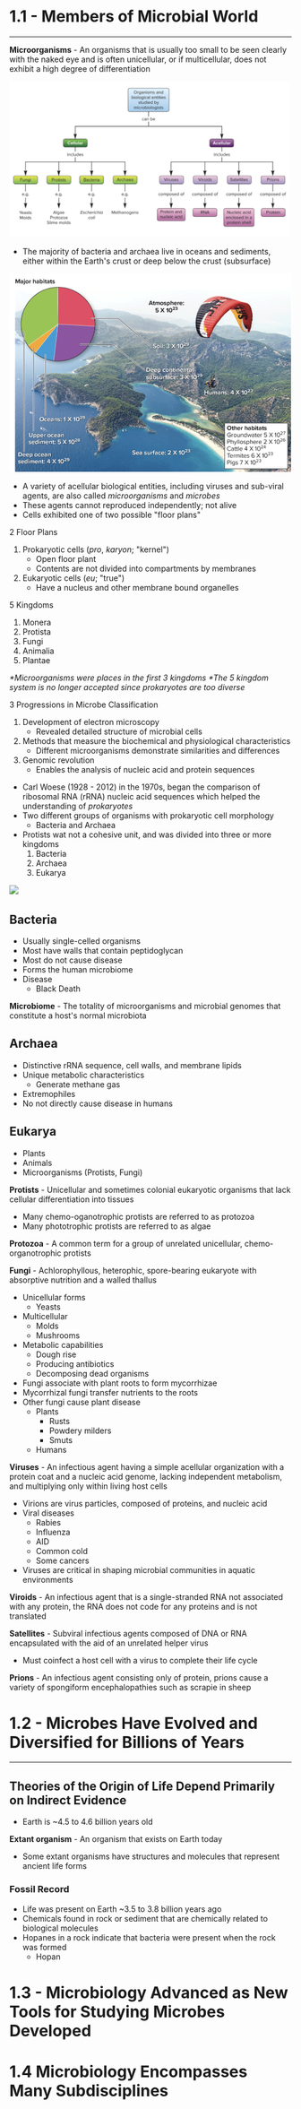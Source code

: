 
# 1.1 - Members of Microbial World

---
**Microorganisms** - An organisms that is usually too small to be seen clearly with the naked eye and is often unicellular, or if multicellular, does not exhibit a high degree of differentiation

<img src="/images/Pasted image 20250507113926.png" alt="Invoice preview" width="500">

- The majority of bacteria and archaea live in oceans and sediments, either within the Earth's crust or deep below the crust (subsurface)


![](Pasted%20image%2020250507115158.png)

- A variety of acellular biological entities, including viruses and sub-viral agents, are also called _microorganisms_ and _microbes_
- These agents cannot reproduced independently; not alive
- Cells exhibited one of two possible "floor plans"

2 Floor Plans
1) Prokaryotic cells (_pro_, _karyon_; "kernel")
	- Open floor plant
	- Contents are not divided into compartments by membranes
2) Eukaryotic cells (_eu_; "true")
	- Have a nucleus and other membrane bound organelles

5 Kingdoms
1. Monera
2. Protista
3. Fungi
4. Animalia
5. Plantae

_*Microorganisms were places in the first 3 kingdoms_
_*The 5 kingdom system is no longer accepted since prokaryotes are too diverse_

3 Progressions in Microbe Classification
1) Development of electron microscopy
	- Revealed detailed structure of microbial cells
2) Methods that measure the biochemical and physiological characteristics
	- Different microorganisms demonstrate similarities and differences
3) Genomic revolution
	- Enables the analysis of nucleic acid and protein sequences

- Carl Woese (1928 - 2012) in the 1970s, began the comparison of ribosomal RNA (rRNA) nucleic acid sequences which helped the understanding of _prokaryotes_
- Two different groups of organisms with prokaryotic cell morphology
	- Bacteria and Archaea
- Protists wat not a cohesive unit, and was divided into three or more kingdoms
	1. Bacteria
	2. Archaea
	3. Eukarya


![](Pasted%20image%2020250507120456.png)


## Bacteria
- Usually single-celled organisms
- Most have walls that contain peptidoglycan
- Most do not cause disease
- Forms the human microbiome
- Disease
	- Black Death

**Microbiome** - The totality of microorganisms and microbial genomes that constitute a host's normal microbiota

## Archaea
- Distinctive rRNA sequence, cell walls, and membrane lipids
- Unique metabolic characteristics
	- Generate methane gas
- Extremophiles
- No not directly cause disease in humans

## Eukarya
- Plants
- Animals
- Microorganisms (Protists, Fungi)


**Protists** - Unicellular and sometimes colonial eukaryotic organisms that lack cellular differentiation into tissues
- Many chemo-oganotrophic protists are referred to as protozoa
- Many phototrophic protists are referred to as algae

**Protozoa** - A common term for a group of unrelated unicellular, chemo-organotrophic protists

**Fungi** - Achlorophyllous, heterophic, spore-bearing eukaryote with absorptive nutrition and a walled thallus
- Unicellular forms
	- Yeasts
- Multicellular
	- Molds
	- Mushrooms
- Metabolic capabilities
	- Dough rise
	- Producing antibiotics
	- Decomposing dead organisms
- Fungi associate with plant roots to form mycorrhizae
- Mycorrhizal fungi transfer nutrients to the roots
- Other fungi cause plant disease
	- Plants
		- Rusts
		- Powdery milders
		- Smuts
	- Humans

**Viruses** - An infectious agent having a simple acellular organization with a protein coat and a nucleic acid genome, lacking independent metabolism, and multiplying only within living host cells
- Virions are virus particles, composed of proteins, and nucleic acid
- Viral diseases
	- Rabies
	- Influenza
	- AID
	- Common cold
	- Some cancers
- Viruses are critical in shaping microbial communities in aquatic environments

**Viroids** - An infectious agent that is a single-stranded RNA not associated with any protein, the RNA does not code for any proteins and is not translated

**Satellites** - Subviral infectious agents composed of DNA or RNA encapsulated with the aid of an unrelated helper virus
- Must coinfect a host cell with a virus to complete their life cycle

**Prions** - An infectious agent consisting only of protein, prions cause a variety of spongiform encephalopathies such as scrapie in sheep



# 1.2 - Microbes Have Evolved and Diversified for Billions of Years

---

## Theories of the Origin of Life Depend Primarily on Indirect Evidence
- Earth is ~4.5 to 4.6 billion years old

**Extant organism** - An organism that exists on Earth today

- Some extant organisms have structures and molecules that represent ancient life forms

### Fossil Record
- Life was present on Earth ~3.5 to 3.8 billion years ago
- Chemicals found in rock or sediment that are chemically related to biological molecules
- Hopanes in a rock indicate that bacteria were present when the rock was formed
	- Hopan














# 1.3 - Microbiology Advanced as New Tools for Studying Microbes  Developed
# 1.4 Microbiology Encompasses Many Subdisciplines
